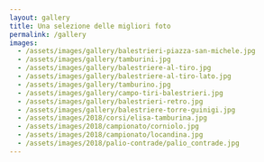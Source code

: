 ```yaml
---
layout: gallery
title: Una selezione delle migliori foto
permalink: /gallery
images:
  - /assets/images/gallery/balestrieri-piazza-san-michele.jpg
  - /assets/images/gallery/tamburini.jpg
  - /assets/images/gallery/balestriere-al-tiro.jpg
  - /assets/images/gallery/balestriere-al-tiro-lato.jpg
  - /assets/images/gallery/tamburino.jpg
  - /assets/images/gallery/campo-tiri-balestrieri.jpg
  - /assets/images/gallery/balestrieri-retro.jpg
  - /assets/images/gallery/balestriere-torre-guinigi.jpg
  - /assets/images/2018/corsi/elisa-tamburina.jpg
  - /assets/images/2018/campionato/corniolo.jpg
  - /assets/images/2018/campionato/locandina.jpg
  - /assets/images/2018/palio-contrade/palio_contrade.jpg
---
```

